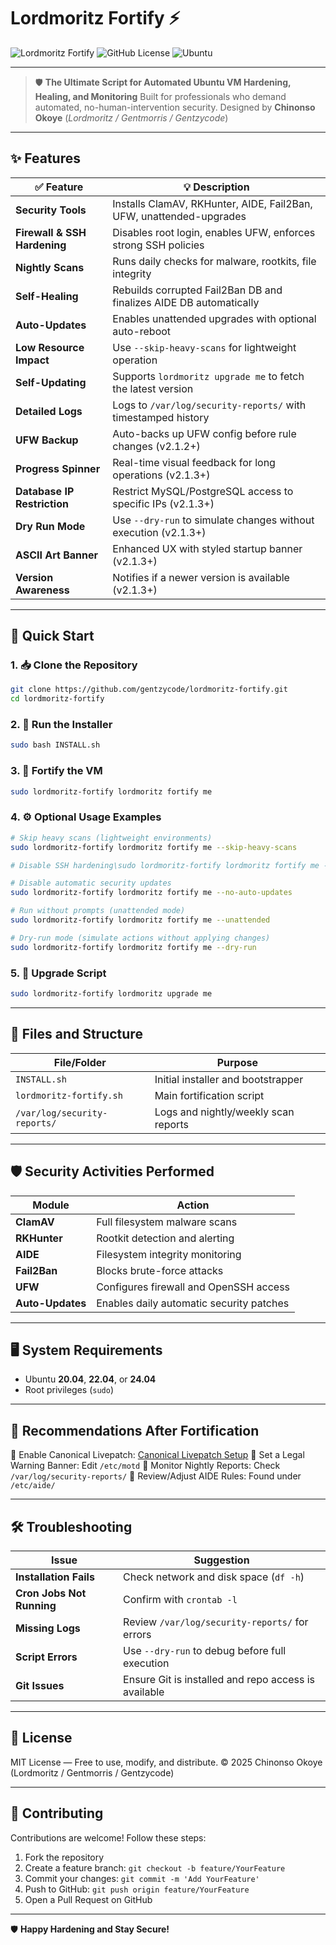 # Lordmoritz Fortify ⚡

![Lordmoritz Fortify](https://img.shields.io/badge/FORTIFY-v2.1.7-purple?style=for-the-badge)
![GitHub License](https://img.shields.io/badge/License-MIT-blue.svg)
![Ubuntu](https://img.shields.io/badge/Ubuntu-20.04%20%7C%2022.04%20%7C%2024.04-orange)

---

> 🛡️ **The Ultimate Script for Automated Ubuntu VM Hardening, Healing, and Monitoring**
> Built for professionals who demand automated, no-human-intervention security.
> Designed by **Chinonso Okoye** (*Lordmoritz / Gentmorris / Gentzycode*)

---

## ✨ Features

| ✅ Feature                    | 💡 Description                                                      |
| ---------------------------- | ------------------------------------------------------------------- |
| **Security Tools**           | Installs ClamAV, RKHunter, AIDE, Fail2Ban, UFW, unattended-upgrades |
| **Firewall & SSH Hardening** | Disables root login, enables UFW, enforces strong SSH policies      |
| **Nightly Scans**            | Runs daily checks for malware, rootkits, file integrity             |
| **Self-Healing**             | Rebuilds corrupted Fail2Ban DB and finalizes AIDE DB automatically  |
| **Auto-Updates**             | Enables unattended upgrades with optional auto-reboot               |
| **Low Resource Impact**      | Use `--skip-heavy-scans` for lightweight operation                  |
| **Self-Updating**            | Supports `lordmoritz upgrade me` to fetch the latest version        |
| **Detailed Logs**            | Logs to `/var/log/security-reports/` with timestamped history       |
| **UFW Backup**               | Auto-backs up UFW config before rule changes (v2.1.2+)              |
| **Progress Spinner**         | Real-time visual feedback for long operations (v2.1.3+)             |
| **Database IP Restriction**  | Restrict MySQL/PostgreSQL access to specific IPs (v2.1.3+)          |
| **Dry Run Mode**             | Use `--dry-run` to simulate changes without execution (v2.1.3+)     |
| **ASCII Art Banner**         | Enhanced UX with styled startup banner (v2.1.3+)                    |
| **Version Awareness**        | Notifies if a newer version is available (v2.1.3+)                  |

---

## 🚀 Quick Start

### 1. 📥 Clone the Repository

```bash
git clone https://github.com/gentzycode/lordmoritz-fortify.git
cd lordmoritz-fortify
```

### 2. 🧱 Run the Installer

```bash
sudo bash INSTALL.sh
```

### 3. 🔐 Fortify the VM

```bash
sudo lordmoritz-fortify lordmoritz fortify me
```

### 4. ⚙️ Optional Usage Examples

```bash
# Skip heavy scans (lightweight environments)
sudo lordmoritz-fortify lordmoritz fortify me --skip-heavy-scans

# Disable SSH hardening\sudo lordmoritz-fortify lordmoritz fortify me --no-ssh-hardening

# Disable automatic security updates
sudo lordmoritz-fortify lordmoritz fortify me --no-auto-updates

# Run without prompts (unattended mode)
sudo lordmoritz-fortify lordmoritz fortify me --unattended

# Dry-run mode (simulate actions without applying changes)
sudo lordmoritz-fortify lordmoritz fortify me --dry-run
```

### 5. 🔁 Upgrade Script

```bash
sudo lordmoritz-fortify lordmoritz upgrade me
```

---

## 📁 Files and Structure

| File/Folder                  | Purpose                              |
| ---------------------------- | ------------------------------------ |
| `INSTALL.sh`                 | Initial installer and bootstrapper   |
| `lordmoritz-fortify.sh`      | Main fortification script            |
| `/var/log/security-reports/` | Logs and nightly/weekly scan reports |

---

## 🛡️ Security Activities Performed

| Module           | Action                                   |
| ---------------- | ---------------------------------------- |
| **ClamAV**       | Full filesystem malware scans            |
| **RKHunter**     | Rootkit detection and alerting           |
| **AIDE**         | Filesystem integrity monitoring          |
| **Fail2Ban**     | Blocks brute-force attacks               |
| **UFW**          | Configures firewall and OpenSSH access   |
| **Auto-Updates** | Enables daily automatic security patches |

---

## 🖥️ System Requirements

* Ubuntu **20.04**, **22.04**, or **24.04**
* Root privileges (`sudo`)

---

## 🧠 Recommendations After Fortification

🔹 Enable Canonical Livepatch: [Canonical Livepatch Setup](https://ubuntu.com/security/livepatch)
🔹 Set a Legal Warning Banner: Edit `/etc/motd`
🔹 Monitor Nightly Reports: Check `/var/log/security-reports/`
🔹 Review/Adjust AIDE Rules: Found under `/etc/aide/`

---

## 🛠️ Troubleshooting

| Issue                     | Suggestion                                           |
| ------------------------- | ---------------------------------------------------- |
| **Installation Fails**    | Check network and disk space (`df -h`)               |
| **Cron Jobs Not Running** | Confirm with `crontab -l`                            |
| **Missing Logs**          | Review `/var/log/security-reports/` for errors       |
| **Script Errors**         | Use `--dry-run` to debug before full execution       |
| **Git Issues**            | Ensure Git is installed and repo access is available |

---

## 📜 License

MIT License — Free to use, modify, and distribute.
© 2025 Chinonso Okoye (Lordmoritz / Gentmorris / Gentzycode)

---

## 🙌 Contributing

Contributions are welcome! Follow these steps:

1. Fork the repository
2. Create a feature branch: `git checkout -b feature/YourFeature`
3. Commit your changes: `git commit -m 'Add YourFeature'`
4. Push to GitHub: `git push origin feature/YourFeature`
5. Open a Pull Request on GitHub

---

🛡️ **Happy Hardening and Stay Secure!**
